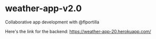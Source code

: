 # weather-app-v2.0
Collaborative app development with @flportilla

Here's the link for the backend: https://weather-app-20.herokuapp.com/
